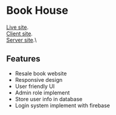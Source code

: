 # Book House

[Live site](https://github.com/facebook/create-react-app).\
[Client site](https://github.com/facebook/create-react-app).\
[Server site](https://github.com/facebook/create-react-app).\

## Features

* Resale book website
* Responsive design
* User friendly UI
* Admin role implement
* Store user info in database
* Login system implement with firebase


